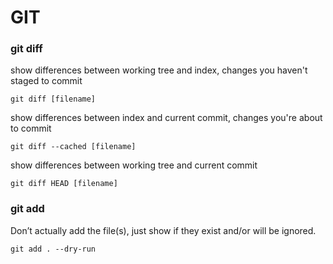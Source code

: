 # GIT
### git diff
show differences between working tree and index, changes you haven't staged to commit
```
git diff [filename]
```

show differences between index and current commit, changes you're about to commit
```
git diff --cached [filename]
```

show differences between working tree and current commit
```
git diff HEAD [filename]
```

### git add
Don’t actually add the file(s), just show if they exist and/or will be ignored.
```
git add . --dry-run
```
